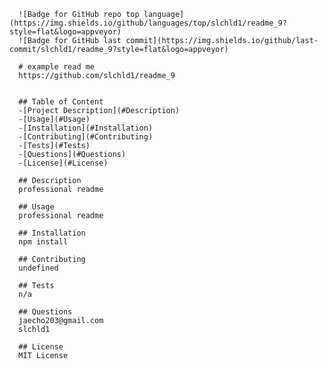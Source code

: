 
      ![Badge for GitHub repo top language](https://img.shields.io/github/languages/top/slchld1/readme_9?style=flat&logo=appveyor)
      ![Badge for GitHub last commit](https://img.shields.io/github/last-commit/slchld1/readme_9?style=flat&logo=appveyor)

      # example read me
      https://github.com/slchld1/readme_9


      ## Table of Content
      -[Project Description](#Description)
      -[Usage](#Usage)
      -[Installation](#Installation)
      -[Contributing](#Contributing)
      -[Tests](#Tests)
      -[Questions](#Questions)
      -[License](#License)

      ## Description
      professional readme

      ## Usage
      professional readme

      ## Installation
      npm install

      ## Contributing
      undefined

      ## Tests
      n/a

      ## Questions
      jaecho203@gmail.com
      slchld1

      ## License
      MIT License